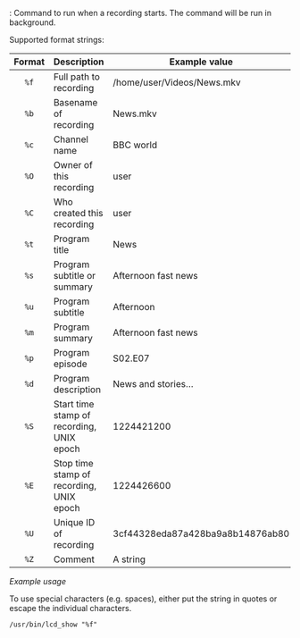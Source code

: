 : Command to run when a recording starts. The command will be run in
  background.

 Supported format strings:


Format | Description                               | Example value
:-----:| ----------------------------------------- | -------------
`%f`   | Full path to recording                    |  /home/user/Videos/News.mkv
`%b`   | Basename of recording                     |  News.mkv
`%c`   | Channel name                              |  BBC world
`%O`   | Owner of this recording                   |  user
`%C`   | Who created this recording                |  user
`%t`   | Program title                             |  News
`%s`   | Program subtitle or summary               |  Afternoon fast news
`%u`   | Program subtitle                          |  Afternoon
`%m`   | Program summary                           |  Afternoon fast news
`%p`   | Program episode                           |  S02.E07
`%d`   | Program description                       |  News and stories…
`%S`   | Start time stamp of recording, UNIX epoch |  1224421200
`%E`   | Stop time stamp of recording, UNIX epoch  |  1224426600
`%U`   | Unique ID of recording                    |  3cf44328eda87a428ba9a8b14876ab80
`%Z`   | Comment                                   |  A string

*Example usage*

To use special characters (e.g. spaces), either put the string in quotes or
escape the individual characters.

```/usr/bin/lcd_show "%f"```

